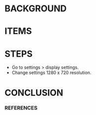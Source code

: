# BACKGROUND

# ITEMS

# STEPS
- Go to settings > display settings.
- Change settings 1280 x 720 resolution. 
# CONCLUSION

### REFERENCES

